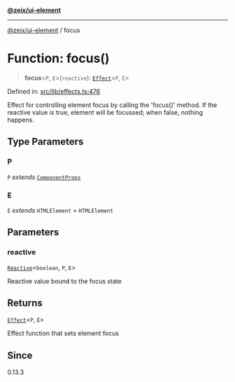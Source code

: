 [**@zeix/ui-element**](../README.md)

***

[@zeix/ui-element](../globals.md) / focus

# Function: focus()

> **focus**\<`P`, `E`\>(`reactive`): [`Effect`](../type-aliases/Effect.md)\<`P`, `E`\>

Defined in: [src/lib/effects.ts:476](https://github.com/zeixcom/ui-element/blob/62aded0dfd41b132db684ccc25a7494068f0d957/src/lib/effects.ts#L476)

Effect for controlling element focus by calling the 'focus()' method.
If the reactive value is true, element will be focussed; when false, nothing happens.

## Type Parameters

### P

`P` *extends* [`ComponentProps`](../type-aliases/ComponentProps.md)

### E

`E` *extends* `HTMLElement` = `HTMLElement`

## Parameters

### reactive

[`Reactive`](../type-aliases/Reactive.md)\<`boolean`, `P`, `E`\>

Reactive value bound to the focus state

## Returns

[`Effect`](../type-aliases/Effect.md)\<`P`, `E`\>

Effect function that sets element focus

## Since

0.13.3
